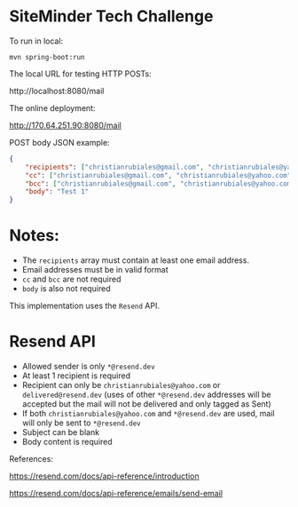 # SiteMinder Tech Challenge

To run in local:

```
mvn spring-boot:run
```

The local URL for testing HTTP POSTs:

http://localhost:8080/mail

The online deployment:

http://170.64.251.90:8080/mail

POST body JSON example:
```json
{
    "recipients": ["christianrubiales@gmail.com", "christianrubiales@yahoo.com"],
    "cc": ["christianrubiales@gmail.com", "christianrubiales@yahoo.com"],
    "bcc": ["christianrubiales@gmail.com", "christianrubiales@yahoo.com"],
    "body": "Test 1"
}
```

# Notes:
- The `recipients` array must contain at least one email address.
- Email addresses must be in valid format
- `cc` and `bcc` are not required
- `body` is also not required


This implementation uses the `Resend` API.

# Resend API

- Allowed sender is only `*@resend.dev`
- At least 1 recipient is required
- Recipient can only be `christianrubiales@yahoo.com` or `delivered@resend.dev`
(uses of other `*@resend.dev` addresses will be accepted but the mail will not be delivered
and only tagged as Sent)
- If both `christianrubiales@yahoo.com` and `*@resend.dev` are used,
mail will only be sent to `*@resend.dev`
- Subject can be blank
- Body content is required

References:

https://resend.com/docs/api-reference/introduction

https://resend.com/docs/api-reference/emails/send-email